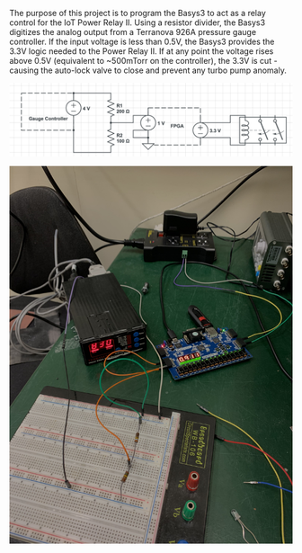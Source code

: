 The purpose of this project is to program the Basys3 to act as a relay control for the IoT Power Relay II. Using a resistor divider, the Basys3 digitizes the analog output from a Terranova 926A pressure gauge controller. If the input voltage is less than 0.5V, the Basys3 provides the 3.3V logic needed to the Power Relay II. If at any point the voltage rises above 0.5V (equivalent to ~500mTorr on the controller), the 3.3V is cut - causing the auto-lock valve to close and prevent any turbo pump anomaly.

![Fail](https://github.com/brady-ryan/basys3_fpga/blob/main/images/relay_control.png)

![Fail](https://github.com/brady-ryan/basys3_fpga/blob/main/images/relay.jpg)